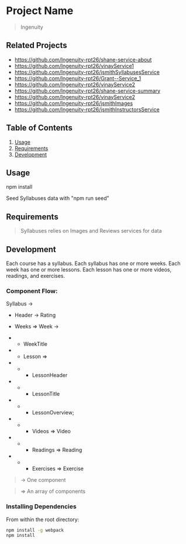 # Project Name

> Ingenuity

## Related Projects

  - https://github.com/Ingenuity-rpt26/shane-service-about
  - https://github.com/Ingenuity-rpt26/vinayService1
  - https://github.com/Ingenuity-rpt26/jsmithSyllabusesService
  - https://github.com/Ingenuity-rpt26/Grant--Service_1
  - https://github.com/Ingenuity-rpt26/vinayService2
  - https://github.com/Ingenuity-rpt26/shane-service-summary
  - https://github.com/Ingenuity-rpt26/vinayService2
  - https://github.com/Ingenuity-rpt26/jsmithImages
  - https://github.com/Ingenuity-rpt26/jsmithInstructorsService

## Table of Contents

1. [Usage](#Usage)
1. [Requirements](#requirements)
1. [Development](#development)

## Usage
 npm install

 Seed Syllabuses data with "npm run seed"


## Requirements

>Syllabuses relies on Images and Reviews services for data

## Development

Each course has a syllabus.  Each syllabus has one or more weeks.  Each week has one or more lessons.  Each lesson has one or more videos, readings, and exercises.

<h3>Component Flow:</h3>

Syllabus ->
* Header -> Rating

* Weeks =>  Week ->

* * WeekTitle

* * Lesson =>

* * * LessonHeader

* * * LessonTitle

* * * LessonOverview;

* * * Videos => Video

* * * Readings => Reading

* * *  Exercises => Exercise

> -> One component

> => An array of components

### Installing Dependencies

From within the root directory:

```sh
npm install -g webpack
npm install
```

